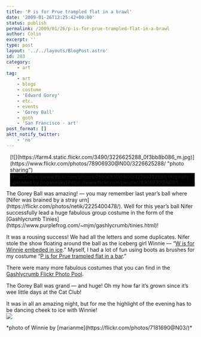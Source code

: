 ```yaml
---
title: 'P is for Prue trampled flat in a brawl'
date: '2009-01-26T12:25:42+00:00'
status: publish
permalink: /2009/01/26/p-is-for-prue-trampled-flat-in-a-brawl
author: Colin
excerpt: ''
type: post
layout: '../../layouts/BlogPost.astro'
id: 283
category:
    - art
tag:
    - art
    - blogs
    - costume
    - 'Edward Gorey'
    - etc.
    - events
    - 'Gorey Ball'
    - goth
    - 'San Francisco - art'
post_format: []
aktt_notify_twitter:
    - 'no'
---
```

<div style="float: right; margin-left: 10px; margin-bottom: 10px;"> [![](https://farm4.static.flickr.com/3490/3226625288_0f3bb8b086_m.jpg)](https://www.flickr.com/photos/78906930@N00/3226625288/ "photo sharing")<div style="font-size: 0.9em; margin-top: 0px;background:#000;padding:3px"> [Prue](https://www.flickr.com/photos/78906930@N00/3226625288/)   
 Originally uploaded by [loganinsky](https://www.flickr.com/people/78906930@N00/) </div></div>The Gorey Ball was amazing! — you may remember last year’s ball where [Nifer was brained by a stray urn](https://flickr.com/photos/netik/2225400478/). Well for this year’s ball Nifer successfully lead a huge fabulous group costume in the form of the [Gashlycrumb Tinies](https://www.purplefrog.com/~mjm/gashlycrumb/tinies.html)!

It was a rousing success! We had all the letters and some duplicates. Nifer stole the show floating around the ball as the iceberg girl Winnie — “<a href="">W is for Winnie embeded in ice</a>.” Myself, I had a lot of fun using boots as brushes for my costume “[P is for Prue trampled flat in a bar](https://flickr.com/photos/78906930@N00/3226625288/).”

There were many more fabulous costumes that you can find in the [Gashlycrumb Flickr Photo Pool](https://flickr.com/groups/984137@N20/pool/).

The Gorey Ball was grand — and huge! Oh my how far it’s grown since it’s wee little days at the Cat Club!

It was in all an amazing night, but for me the highlight of the evening has to be dancing cheek to ice with Winnie!  
[![](https://farm4.static.flickr.com/3469/3224578751_835a1431bc.jpg)](https://flickr.com/photos/7181690@N03/3224578751/in/pool-984137@N20)

<div>*photo of Winnie by [marianme](https://flickr.com/photos/7181690@N03/)*</div>